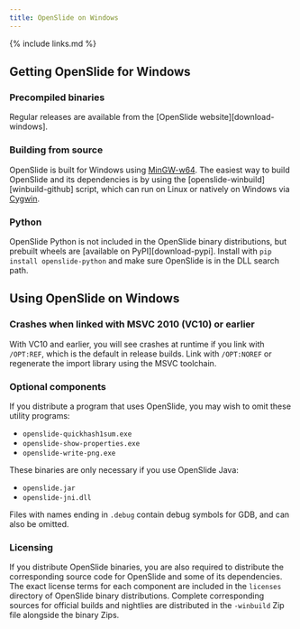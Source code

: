 ```yaml
---
title: OpenSlide on Windows
---
```


{% include links.md %}

## Getting OpenSlide for Windows

### Precompiled binaries

Regular releases are available from the [OpenSlide website][download-windows].

### Building from source

OpenSlide is built for Windows using
[MinGW-w64](https://www.mingw-w64.org/).  The easiest way to build
OpenSlide and its dependencies is by using the
[openslide-winbuild][winbuild-github] script, which can run on Linux or
natively on Windows via [Cygwin](https://www.cygwin.com/).

### Python

OpenSlide Python is not included in the OpenSlide binary distributions,
but prebuilt wheels are [available on PyPI][download-pypi].  Install with
`pip install openslide-python` and make sure OpenSlide is in the DLL search
path.

## Using OpenSlide on Windows

### Crashes when linked with MSVC 2010 (VC10) or earlier

With VC10 and earlier, you will see crashes at runtime if you link with
`/OPT:REF`, which is the default in release builds.  Link with `/OPT:NOREF`
or regenerate the import library using the MSVC toolchain.

### Optional components

If you distribute a program that uses OpenSlide, you may wish to omit these
utility programs:

- `openslide-quickhash1sum.exe`
- `openslide-show-properties.exe`
- `openslide-write-png.exe`

These binaries are only necessary if you use OpenSlide Java:

- `openslide.jar`
- `openslide-jni.dll`

Files with names ending in `.debug` contain debug symbols for GDB, and can
also be omitted.

### Licensing

If you distribute OpenSlide binaries, you are also required to distribute
the corresponding source code for OpenSlide and some of its dependencies.
The exact license terms for each component are included in the `licenses`
directory of OpenSlide binary distributions.  Complete corresponding sources
for official builds and nightlies are distributed in the `-winbuild` Zip
file alongside the binary Zips.
